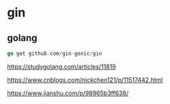 # gin

## golang

```go
go get github.com/gin-gonic/gin
```

https://studygolang.com/articles/11819

https://www.cnblogs.com/nickchen121/p/11517442.html

https://www.jianshu.com/p/98965b3ff638/
